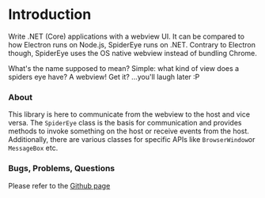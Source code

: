 # Introduction

Write .NET (Core) applications with a webview UI. It can be compared to how Electron runs on Node.js, SpiderEye runs on .NET.
Contrary to Electron though, SpiderEye uses the OS native webview instead of bundling Chrome.

What's the name supposed to mean? Simple: what kind of view does a spiders eye have? A webview! Get it? ...you'll laugh later :P

### About
This library is here to communicate from the webview to the host and vice versa.
The `SpiderEye` class is the basis for communication and provides methods to invoke something on the host or receive events from the host.
Additionally, there are various classes for specific APIs like `BrowserWindow`or `MessageBox` etc.

### Bugs, Problems, Questions

Please refer to the [Github page](https://github.com/JBildstein/SpiderEye)
